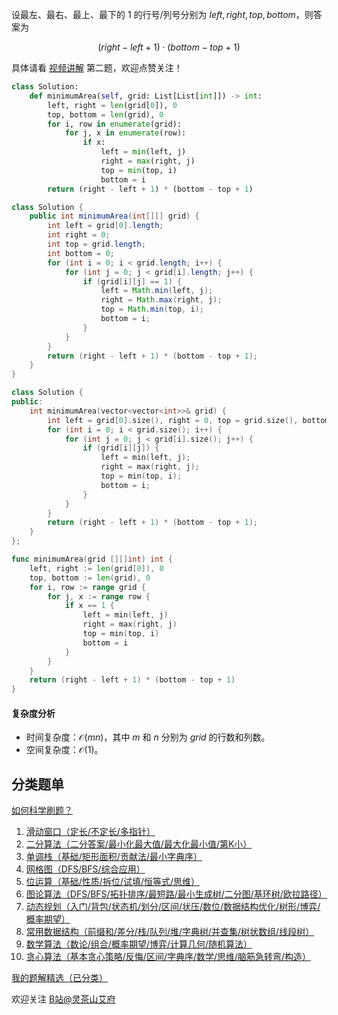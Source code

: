 设最左、最右、最上、最下的 $1$ 的行号/列号分别为 $\textit{left},\textit{right},\textit{top},\textit{bottom}$，则答案为

$$
(\textit{right} - \textit{left} + 1) \cdot (\textit{bottom} - \textit{top} + 1)
$$

具体请看 [视频讲解](https://www.bilibili.com/video/BV1MZ421M74P/) 第二题，欢迎点赞关注！

```py [sol-Python3]
class Solution:
    def minimumArea(self, grid: List[List[int]]) -> int:
        left, right = len(grid[0]), 0
        top, bottom = len(grid), 0
        for i, row in enumerate(grid):
            for j, x in enumerate(row):
                if x:
                    left = min(left, j)
                    right = max(right, j)
                    top = min(top, i)
                    bottom = i
        return (right - left + 1) * (bottom - top + 1)
```

```java [sol-Java]
class Solution {
    public int minimumArea(int[][] grid) {
        int left = grid[0].length;
        int right = 0;
        int top = grid.length;
        int bottom = 0;
        for (int i = 0; i < grid.length; i++) {
            for (int j = 0; j < grid[i].length; j++) {
                if (grid[i][j] == 1) {
                    left = Math.min(left, j);
                    right = Math.max(right, j);
                    top = Math.min(top, i);
                    bottom = i;
                }
            }
        }
        return (right - left + 1) * (bottom - top + 1);
    }
}
```

```cpp [sol-C++]
class Solution {
public:
    int minimumArea(vector<vector<int>>& grid) {
        int left = grid[0].size(), right = 0, top = grid.size(), bottom = 0;
        for (int i = 0; i < grid.size(); i++) {
            for (int j = 0; j < grid[i].size(); j++) {
                if (grid[i][j]) {
                    left = min(left, j);
                    right = max(right, j);
                    top = min(top, i);
                    bottom = i;
                }
            }
        }
        return (right - left + 1) * (bottom - top + 1);
    }
};
```

```go [sol-Go]
func minimumArea(grid [][]int) int {
	left, right := len(grid[0]), 0
	top, bottom := len(grid), 0
	for i, row := range grid {
		for j, x := range row {
			if x == 1 {
				left = min(left, j)
				right = max(right, j)
				top = min(top, i)
				bottom = i
			}
		}
	}
	return (right - left + 1) * (bottom - top + 1)
}
```

#### 复杂度分析

- 时间复杂度：$\mathcal{O}(mn)$，其中 $m$ 和 $n$ 分别为 $\textit{grid}$ 的行数和列数。
- 空间复杂度：$\mathcal{O}(1)$。

## 分类题单

[如何科学刷题？](https://leetcode.cn/circle/discuss/RvFUtj/)

1. [滑动窗口（定长/不定长/多指针）](https://leetcode.cn/circle/discuss/0viNMK/)
2. [二分算法（二分答案/最小化最大值/最大化最小值/第K小）](https://leetcode.cn/circle/discuss/SqopEo/)
3. [单调栈（基础/矩形面积/贡献法/最小字典序）](https://leetcode.cn/circle/discuss/9oZFK9/)
4. [网格图（DFS/BFS/综合应用）](https://leetcode.cn/circle/discuss/YiXPXW/)
5. [位运算（基础/性质/拆位/试填/恒等式/思维）](https://leetcode.cn/circle/discuss/dHn9Vk/)
6. [图论算法（DFS/BFS/拓扑排序/最短路/最小生成树/二分图/基环树/欧拉路径）](https://leetcode.cn/circle/discuss/01LUak/)
7. [动态规划（入门/背包/状态机/划分/区间/状压/数位/数据结构优化/树形/博弈/概率期望）](https://leetcode.cn/circle/discuss/tXLS3i/)
8. [常用数据结构（前缀和/差分/栈/队列/堆/字典树/并查集/树状数组/线段树）](https://leetcode.cn/circle/discuss/mOr1u6/)
9. [数学算法（数论/组合/概率期望/博弈/计算几何/随机算法）](https://leetcode.cn/circle/discuss/IYT3ss/)
10. [贪心算法（基本贪心策略/反悔/区间/字典序/数学/思维/脑筋急转弯/构造）](https://leetcode.cn/circle/discuss/g6KTKL/)

[我的题解精选（已分类）](https://github.com/EndlessCheng/codeforces-go/blob/master/leetcode/SOLUTIONS.md)

欢迎关注 [B站@灵茶山艾府](https://space.bilibili.com/206214)
